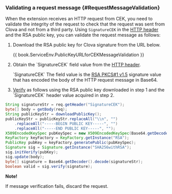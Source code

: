 ### Validating a request message {#RequestMessageValidation}

When the extension receives an HTTP request from CEK, you need to validate the integrity of the request to check that the request was sent from Clova and not from a third party. Using `SignatureCEK` in the [HTTP header](#HTTPHeader) and the RSA public key, you can validate the request message as follows:

<ol>
  <li><p>Download the RSA public key for Clova signature from the URL below.</p>
<p>{{ book.ServiceEnv.PublicKeyURLforCEKMessageValidation }}</p></li>
  <li><p>Obtain the `SignatureCEK` field value from the <a href="/CEK/References/CEK_API.html#HTTPHeader">HTTP header</a>.</p><p>`SignatureCEK` The field value is the <a href="https://tools.ietf.org/html/rfc3447" target="_blank">RSA PKCS#1 v1.5</a> signature value that has encoded the body of the HTTP request message in Base64.</p></li>
  <li><a href="https://tools.ietf.org/html/rfc3447#section-5.2" target="_blank">Verify</a> as follows using the RSA public key downloaded in step 1 and the `SignatureCEK` header value acquired in step 2.</li>
</ol>

```java
String signatureStr = req.getHeader("SignatureCEK");
byte[] body = getBody(req);
String publicKeyStr = downloadPublicKey();
publicKeyStr = publicKeyStr.replaceAll("\\n", "")
    .replaceAll("-----BEGIN PUBLIC KEY-----", "")
    .replaceAll("-----END PUBLIC KEY-----", "");
X509EncodedKeySpec pubKeySpec = new X509EncodedKeySpec(Base64.getDecoder().decode(publicKeyStr));
KeyFactory keyFactory = KeyFactory.getInstance("RSA");
PublicKey pubKey = keyFactory.generatePublic(pubKeySpec);
Signature sig = Signature.getInstance("SHA256withRSA");
sig.initVerify(pubKey);
sig.update(body);
byte[] signature = Base64.getDecoder().decode(signatureStr);
boolean valid = sig.verify(signature);
```

<div class="note">
  <p><strong>Note!</strong></p>
  <p>If message verification fails, discard the request.</p>
</div>

